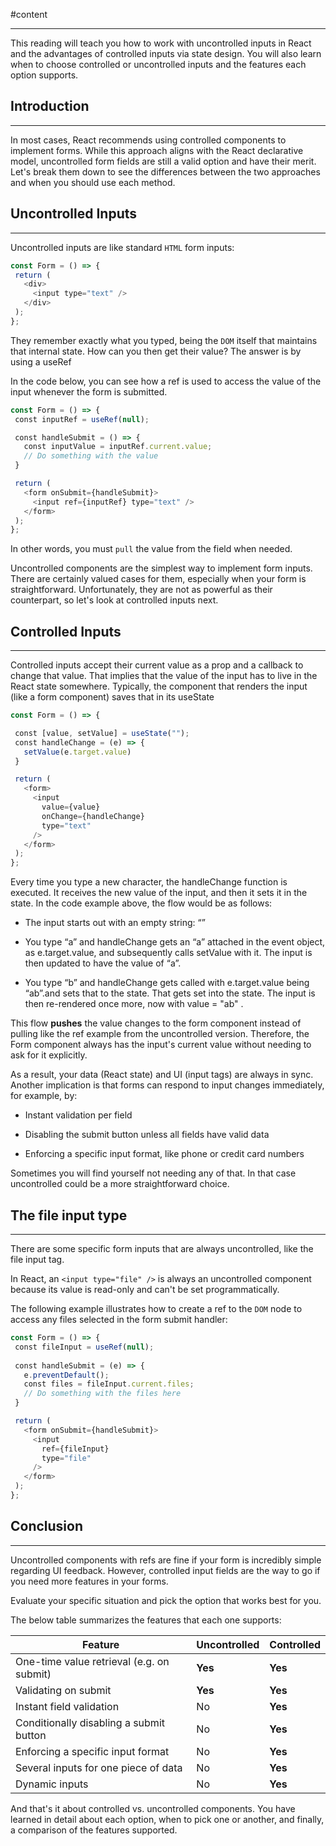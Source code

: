 #content 
___

This reading will teach you how to work with uncontrolled inputs in React and the advantages of controlled inputs via state design. You will also learn when to choose controlled or uncontrolled inputs and the features each option supports.

## **Introduction**
___

In most cases, React recommends using controlled components to implement forms. While this approach aligns with the React declarative model, uncontrolled form fields are still a valid option and have their merit. Let's break them down to see the differences between the two approaches and when you should use each method.

## **Uncontrolled Inputs**
___

Uncontrolled inputs are like standard `HTML` form inputs:

```jsx
const Form = () => { 
 return ( 
   <div> 
     <input type="text" /> 
   </div> 
 );
};
```

They remember exactly what you typed, being the  `DOM` itself that maintains that internal state. How can you then get their value? The answer is by using a useRef

In the code below, you can see how a ref is used to access the value of the input whenever the form is submitted.

``` jsx
const Form = () => { 
 const inputRef = useRef(null); 

 const handleSubmit = () => { 
   const inputValue = inputRef.current.value; 
   // Do something with the value 
 } 

 return ( 
   <form onSubmit={handleSubmit}> 
     <input ref={inputRef} type="text" /> 
   </form> 
 ); 
};
```
In other words, you must `pull` the value from the field when needed.

Uncontrolled components are the simplest way to implement form inputs. There are certainly valued cases for them, especially when your form is straightforward. Unfortunately, they are not as powerful as their counterpart, so let's look at controlled inputs next.

## **Controlled Inputs**
___

Controlled inputs accept their current value as a prop and a callback to change that value. That implies that the value of the input has to live in the React state somewhere. Typically, the component that renders the input (like a form component) saves that in its useState

```jsx
const Form = () => { 

 const [value, setValue] = useState(""); 
 const handleChange = (e) => { 
   setValue(e.target.value) 
 } 

 return ( 
   <form> 
     <input 
       value={value} 
       onChange={handleChange} 
       type="text" 
     /> 
   </form> 
 ); 
};
```

Every time you type a new character, the handleChange function is executed. It receives the new value of the input, and then it sets it in the state. In the code example above, the flow would be as follows:

- The input starts out with an empty string: “”

- You type “a” and handleChange gets an “a” attached in the event object, as e.target.value, and subsequently calls setValue with it. The input is then updated to have the value of “a”.

- You type “b” and handleChange gets called with e.target.value being “ab”.and sets that to the state. That gets set into the state. The input is then re-rendered once more, now with value = "ab" .

This flow **pushes** the value changes to the form component instead of pulling like the ref example from the uncontrolled version. Therefore, the Form component always has the input's current value without needing to ask for it explicitly.

As a result, your data (React state) and UI (input tags) are always in sync. Another implication is that forms can respond to input changes immediately, for example, by:

- Instant validation per field 

- Disabling the submit button unless all fields have valid data 

- Enforcing a specific input format, like phone or credit card numbers 

Sometimes you will find yourself not needing any of that. In that case uncontrolled could be a more straightforward choice.

## **The file input type**
___

There are some specific form inputs that are always uncontrolled, like the file input tag. 

In React, an `<input type="file" />` is always an uncontrolled component because its value is read-only and can't be set programmatically. 

The following example illustrates how to create a ref to the `DOM` node to access any files selected in the form submit handler:

```jsx
const Form = () => { 
 const fileInput = useRef(null); 
 
 const handleSubmit = (e) => { 
   e.preventDefault(); 
   const files = fileInput.current.files; 
   // Do something with the files here 
 } 

 return ( 
   <form onSubmit={handleSubmit}> 
     <input 
       ref={fileInput} 
       type="file" 
     /> 
   </form> 
 ); 
};
```

## **Conclusion** 
___

Uncontrolled components with refs are fine if your form is incredibly simple regarding UI feedback. However, controlled input fields are the way to go if you need more features in your forms. 

Evaluate your specific situation and pick the option that works best for you.

The below table summarizes the features that each one supports:

|Feature|Uncontrolled|Controlled|
|---|---|---|
|One-time value retrieval (e.g. on submit)|**Yes**|**Yes**|
|Validating on submit|**Yes**|**Yes**|
|Instant field validation|No|**Yes**|
|Conditionally disabling a submit button|No|**Yes**|
|Enforcing a specific input format|No|**Yes**|
|Several inputs for one piece of data|No|**Yes**|
|Dynamic inputs|No|**Yes**|

And that's it about controlled vs. uncontrolled components. You have learned in detail about each option, when to pick one or another, and finally, a comparison of the features supported.